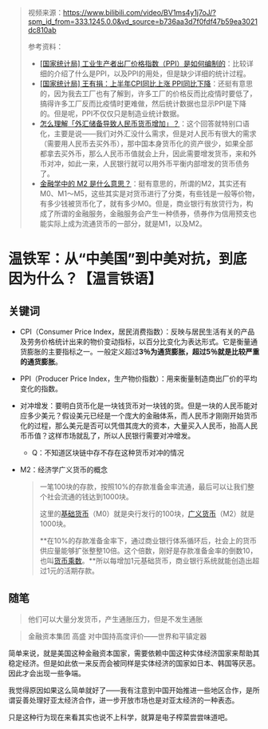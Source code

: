 > 视频来源：https://www.bilibili.com/video/BV1ms4y1j7oJ/?spm_id_from=333.1245.0.0&vd_source=b736aa3d7f0fdf47b59ea3021dc810ab
>
> 参考资料：
>
> - [[国家统计局] 工业生产者出厂价格指数（PPI）是如何编制的](http://www.stats.gov.cn/zs/tjws/tjzb/202301/t20230101_1903637.html)：比较详细的介绍了什么是PPI，以及PPI的用处，但是缺少详细的统计过程。
> - [[国家统计局] 王有捐：上半年CPI同比上涨 PPI同比下降](http://www.stats.gov.cn/sj/sjjd/202307/t20230718_1941322.html)：还挺有意思的，因为我去工厂也有了解到，许多工厂的价格反而比疫情时要低了，搞得许多工厂反而比疫情时更难做，然后统计数据也显示PPI是下降的。但是呢，PPI不仅仅只是制造业统计数据。
> - [怎么理解「外汇储备导致人民币货币增加」？](https://www.zhihu.com/question/19794539)：这个回答就特别口语化，主要是说——我们对外汇没什么需求，但是对人民币有很大的需求（需要用人民币去买外币），那中国本身货币化的资产很少，如果全部都拿去买外币，那么人民币币值就会上升，因此需要增发货币，来和外币对冲，如此一来，人民银行就可以用外币平衡内部增发的货币债务了。
> - [金融学中的 M2 是什么意思？](https://www.zhihu.com/question/20104612)：挺有意思的，所谓的M2，其实还有M0、M1～M5，这些其实是对货币进行了分类，有些钱是一般等价物，有多少钱被货币化了，就有多少M0。但是，商业银行有放贷行为，构成了所谓的金融服务，金融服务会产生一种债券，债券作为信用预支也能实际上成为流通货币的一部分，就是M1，以及M2。

# 温铁军：从“中美国”到中美对抗，到底因为什么？【温言铁语】

## 关键词

- CPI（Consumer Price Index，居民消费指数）：反映与居民生活有关的产品及劳务价格统计出来的物价变动指标，以百分比变化为表达形式。它是衡量通货膨胀的主要指标之一。一般定义超过**3％为通货膨胀，超过5％就是比较严重的通货膨胀**。

- PPI（Producer Price Index，生产物价指数）：用来衡量制造商出厂价的平均变化的指数。

- 对冲增发：要明白货币化是一块钱货币对一块钱的货。但是一块的人民币能对应多少美元？假设美元已经是一个庞大的金融体系，而人民币才刚刚开始货币化的过程，那么美元是否可以凭借其庞大的资本，大量买入人民币，抬高人民币币值？这样市场就乱了，所以人民银行需要对冲增发。

  - Q：不知道区块链中存不存在这种货币对冲的情况

- M2：经济学广义货币的概念

  > 一笔100块的存款，按照10%的存款准备金率流通，最后可以让我们整个社会流通的钱达到1000块。
  >
  > 这里的[基础货币](https://www.zhihu.com/search?q=基础货币&search_source=Entity&hybrid_search_source=Entity&hybrid_search_extra={"sourceType"%3A"answer"%2C"sourceId"%3A584111071})（M0）就是央行发行的100块，[广义货币](https://www.zhihu.com/search?q=广义货币&search_source=Entity&hybrid_search_source=Entity&hybrid_search_extra={"sourceType"%3A"answer"%2C"sourceId"%3A584111071})（M2）就是1000块。
  >
  > **在10%的存款准备金率下，通过商业银行体系循环后，社会上的货币供应量能够扩张整整10倍。这个倍数，刚好是存款准备金率的倒数10，也叫[货币乘数](https://www.zhihu.com/search?q=货币乘数&search_source=Entity&hybrid_search_source=Entity&hybrid_search_extra={"sourceType"%3A"answer"%2C"sourceId"%3A584111071})。**所以每增加1元基础货币，商业银行系统就能创造出超过1元的活期存款。



## 随笔

> 他们可以大量分发货币，产生通胀压力，但是不发生通胀

> 金融资本集团 高盛 对中国持高度评价——世界和平镇定器

简单来说，就是美国这种金融资本国家，需要依赖中国这种实体经济国家来帮助其稳定经济。但是如此依一来反而会被同样是实体经济的国家如日本、韩国等厌恶。因此才会出现一些争端。

我觉得原因如果这么简单就好了——我有注意到中国开始推进一些地区合作，是所谓妥善处理好亚太经济合作，进一步开放市场也是对亚太经济的一种表态。

只是这种行为现在来看其实也说不上科学，就算是电子榨菜尝尝味道吧。